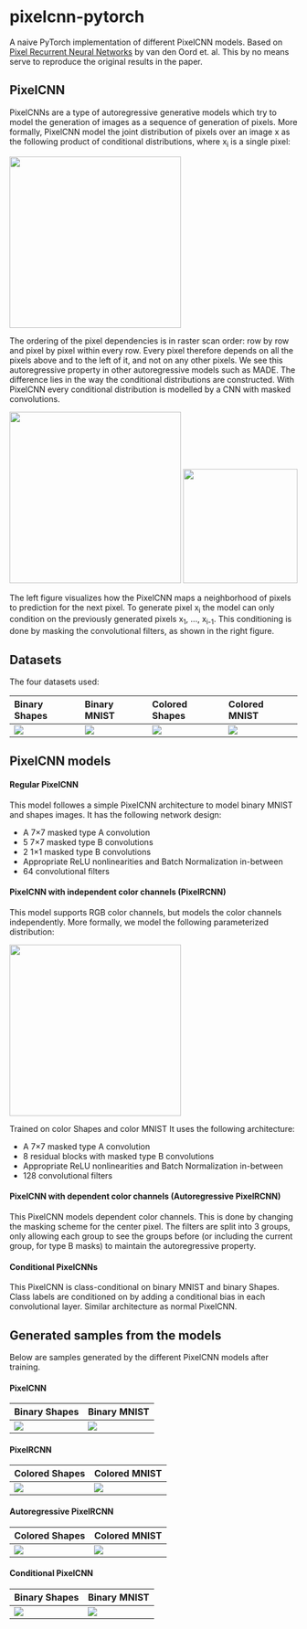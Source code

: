 # pixelcnn-pytorch
A naive PyTorch implementation of different PixelCNN models. 
Based on [Pixel Recurrent Neural Networks](https://arxiv.org/abs/1601.06759) by van den Oord et. al.
This by no means serve to reproduce the original results in the paper.

## PixelCNN
PixelCNNs are a type of autoregressive generative models which try to model the generation of images as a sequence of generation of pixels. More formally, PixelCNN model the joint distribution of pixels over an image x as the following product of conditional distributions, where x<sub>i</sub> is a single pixel:

<img src="https://i.imgur.com/pP3SLRU.png" width="300"/>

The ordering of the pixel dependencies is in raster scan order: row by row and pixel by pixel within every row. Every pixel therefore depends on all the pixels above and to the left of it, and not on any other pixels. We see this autoregressive property in other autoregressive models such as MADE. The difference lies in the way the conditional distributions are constructed. With PixelCNN every conditional distribution is modelled by a CNN with masked convolutions. 

<img src="https://i.imgur.com/qGTXtcl.png" width="300"/> <img src="https://i.imgur.com/Hrr2Ynq.png" width="200"/>         

The left figure visualizes how the PixelCNN maps a neighborhood of pixels to prediction for the next pixel. To generate pixel x<sub>i</sub> the model can only condition on the previously generated pixels x<sub>1</sub>, ..., x<sub>i-1</sub>. This conditioning is done by masking the convolutional filters, as shown in the right figure.

## Datasets
The four datasets used:

Binary Shapes | Binary MNIST | Colored Shapes | Colored MNIST
:--- | :--- | :--- | :--- 
![](https://i.imgur.com/4iU3eDY.png) | ![](https://i.imgur.com/mlO1TuB.png) | ![](https://i.imgur.com/F23XE4t.png) | ![](https://i.imgur.com/bvtHHQm.png)


## PixelCNN models
#### Regular PixelCNN
This model followes a simple PixelCNN architecture to model binary MNIST and shapes images. 
It has the following network design: 
- A  7×7  masked type A convolution
- 5  7×7  masked type B convolutions
- 2  1×1  masked type B convolutions
- Appropriate ReLU nonlinearities and Batch Normalization in-between
- 64 convolutional filters

#### PixelCNN with independent color channels (PixelRCNN)
This model supports RGB color channels, but models the color channels independently. More formally, we model the following parameterized distribution:

<img src="https://i.imgur.com/uzd19aT.png" width="300"/>

Trained on color Shapes and color MNIST
It uses the following architecture:
- A 7×7  masked type A convolution
- 8 residual blocks with masked type B convolutions
- Appropriate ReLU nonlinearities and Batch Normalization in-between
- 128 convolutional filters

#### PixelCNN with dependent color channels (Autoregressive PixelRCNN)
This PixelCNN models dependent color channels. This is done by changing the masking scheme for
the center pixel. The filters are split into 3 groups, only allowing each group to see the groups before (or including the current group, for type B masks) to maintain the autoregressive property.

#### Conditional PixelCNNs
This PixelCNN is class-conditional on binary MNIST and binary Shapes.
Class labels are conditioned on by adding a conditional bias in each convolutional layer.
Similar architecture as normal PixelCNN. 

## Generated samples from the models
Below are samples generated by the different PixelCNN models after training.
#### PixelCNN

Binary Shapes | Binary MNIST 
:--- | :--- 
![](https://i.imgur.com/vV7OM3T.png) | ![](https://i.imgur.com/ZLmO1CK.png)
 
#### PixelRCNN
Colored Shapes | Colored MNIST
:--- | :--- 
![](https://i.imgur.com/FJxxt1l.png) |  ![](https://i.imgur.com/4tp9mF6.png)

#### Autoregressive PixelRCNN
Colored Shapes | Colored MNIST
:--- | :---
 ![](https://i.imgur.com/poxJoWA.png) |  ![](https://i.imgur.com/EB0b3wx.png) 

#### Conditional PixelCNN
Binary Shapes | Binary MNIST
:--- | :---
 ![](https://i.imgur.com/JcR1pVS.png) |  ![](https://i.imgur.com/qLcP3n6.png)
